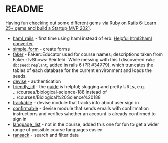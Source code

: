 # README

Having fun checking out some different gems via [Ruby on Rails 6: Learn 25+ gems and build a Startup MVP 2021](https://www.udemy.com/course/ruby-on-rails-6-learn-20-gems-build-an-e-learning-platform).

  - [haml_rails](https://github.com/haml/haml-rails) - first time using haml instead of erb. [Helpful html2haml converter](https://html2haml.herokuapp.com/)
  - [simple_form](https://github.com/heartcombo/simple_form) - create forms
  - [faker](https://github.com/faker-ruby/faker) - Faker::Educator used for course names; descriptions taken from Faker::TvShows::Seinfeld. While messing with this I discovered `rake db:seed:replant`, added in rails 6 ([PR #34779](https://github.com/rails/rails/pull/34779)), which truncates the tables of each database for the current environment and loads the seeds.
  - [devise](https://github.com/heartcombo/devise) - authentication
  - [friendly_id](https://github.com/norman/friendly_id) - the [guide](https://norman.github.io/friendly_id/file.Guide.html) is helpful; slugging and pretty URLs, e.g. .../courses/biological-science-188 instead of .../courses/Biological%20Science%20188 
  - [trackable](https://github.com/heartcombo/devise/wiki/How-To:-Add-:trackable-to-Users) - devise module that tracks info about user sign in
  - [confirmable](https://github.com/heartcombo/devise/wiki/How-To:-Add-:confirmable-to-Users) - devise module that sends emails with confirmation instructions and verifies whether an account is already confirmed to sign in
  - [language_list](https://github.com/scsmith/language_list) - not in the course, added this one for fun to get a wider range of possible course languages easier
  - [ransack](https://github.com/activerecord-hackery/ransack) - search and filter data